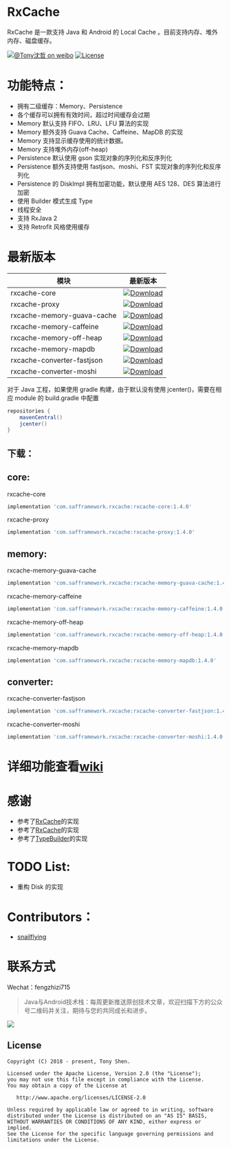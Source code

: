 # RxCache

RxCache 是一款支持 Java 和 Android 的 Local Cache 。目前支持内存、堆外内存、磁盘缓存。

[![@Tony沈哲 on weibo](https://img.shields.io/badge/weibo-%40Tony%E6%B2%88%E5%93%B2-blue.svg)](http://www.weibo.com/fengzhizi715)
[![License](https://img.shields.io/badge/license-Apache%202-lightgrey.svg)](https://www.apache.org/licenses/LICENSE-2.0.html)


# 功能特点：

* 拥有二级缓存：Memory、Persistence
* 各个缓存可以拥有有效时间，超过时间缓存会过期
* Memory 默认支持 FIFO、LRU、LFU 算法的实现
* Memory 额外支持 Guava Cache、Caffeine、MapDB 的实现
* Memory 支持显示缓存使用的统计数据。
* Memory 支持堆外内存(off-heap)
* Persistence 默认使用 gson 实现对象的序列化和反序列化
* Persistence 额外支持使用 fastjson、moshi、FST 实现对象的序列化和反序列化
* Persistence 的 DiskImpl 拥有加密功能，默认使用 AES 128、DES 算法进行加密
* 使用 Builder 模式生成 Type
* 线程安全
* 支持 RxJava 2
* 支持 Retrofit 风格使用缓存


# 最新版本

模块|最新版本
---|:-------------:
rxcache-core|[ ![Download](https://api.bintray.com/packages/fengzhizi715/maven/rxcache-core/images/download.svg) ](https://bintray.com/fengzhizi715/maven/rxcache-core/_latestVersion)|
rxcache-proxy|[ ![Download](https://api.bintray.com/packages/fengzhizi715/maven/rxcache-proxy/images/download.svg) ](https://bintray.com/fengzhizi715/maven/rxcache-proxy/_latestVersion)|
rxcache-memory-guava-cache|[ ![Download](https://api.bintray.com/packages/fengzhizi715/maven/rxcache-memory-guava-cache/images/download.svg) ](https://bintray.com/fengzhizi715/maven/rxcache-memory-guava-cache/_latestVersion)|
rxcache-memory-caffeine|[ ![Download](https://api.bintray.com/packages/fengzhizi715/maven/rxcache-memory-caffeine/images/download.svg) ](https://bintray.com/fengzhizi715/maven/rxcache-memory-caffeine/_latestVersion)|
rxcache-memory-off-heap|[ ![Download](https://api.bintray.com/packages/fengzhizi715/maven/rxcache-memory-off-heap/images/download.svg) ](https://bintray.com/fengzhizi715/maven/rxcache-memory-off-heap/_latestVersion)|
rxcache-memory-mapdb|[ ![Download](https://api.bintray.com/packages/fengzhizi715/maven/rxcache-memory-mapdb/images/download.svg) ](https://bintray.com/fengzhizi715/maven/rxcache-memory-mapdb/_latestVersion)|
rxcache-converter-fastjson|[ ![Download](https://api.bintray.com/packages/fengzhizi715/maven/rxcache-converter-fastjson/images/download.svg) ](https://bintray.com/fengzhizi715/maven/rxcache-converter-fastjson/_latestVersion)|
rxcache-converter-moshi|[ ![Download](https://api.bintray.com/packages/fengzhizi715/maven/rxcache-converter-moshi/images/download.svg) ](https://bintray.com/fengzhizi715/maven/rxcache-converter-moshi/_latestVersion)|

对于 Java 工程，如果使用 gradle 构建，由于默认没有使用 jcenter()，需要在相应 module 的 build.gradle 中配置

```groovy
repositories {
    mavenCentral()
    jcenter()
}
```

## 下载：

## core:

rxcache-core

```groovy
implementation 'com.safframework.rxcache:rxcache-core:1.4.0'
```

rxcache-proxy

```groovy
implementation 'com.safframework.rxcache:rxcache-proxy:1.4.0'
```

## memory:

rxcache-memory-guava-cache

```groovy
implementation 'com.safframework.rxcache:rxcache-memory-guava-cache:1.4.0'
```

rxcache-memory-caffeine

```groovy
implementation 'com.safframework.rxcache:rxcache-memory-caffeine:1.4.0'
```

rxcache-memory-off-heap

```groovy
implementation 'com.safframework.rxcache:rxcache-memory-off-heap:1.4.0'
```

rxcache-memory-mapdb

```groovy
implementation 'com.safframework.rxcache:rxcache-memory-mapdb:1.4.0'
```


## converter:

rxcache-converter-fastjson

```groovy
implementation 'com.safframework.rxcache:rxcache-converter-fastjson:1.4.0'
```

rxcache-converter-moshi

```groovy
implementation 'com.safframework.rxcache:rxcache-converter-moshi:1.4.0'
```


# 详细功能查看[wiki](https://github.com/fengzhizi715/RxCache/wiki)


# 感谢

* 参考了[RxCache](https://github.com/VictorAlbertos/RxCache)的实现
* 参考了[RxCache](https://github.com/z-chu/RxCache)的实现
* 参考了[TypeBuilder](https://github.com/ikidou/TypeBuilder)的实现

# TODO List:

* 重构 Disk 的实现

# Contributors：

* [snailflying](https://github.com/snailflying)


联系方式
===

Wechat：fengzhizi715


> Java与Android技术栈：每周更新推送原创技术文章，欢迎扫描下方的公众号二维码并关注，期待与您的共同成长和进步。

![](https://user-gold-cdn.xitu.io/2018/7/24/164cc729c7c69ac1?w=344&h=344&f=jpeg&s=9082)

License
-------

    Copyright (C) 2018 - present, Tony Shen.

    Licensed under the Apache License, Version 2.0 (the "License");
    you may not use this file except in compliance with the License.
    You may obtain a copy of the License at

       http://www.apache.org/licenses/LICENSE-2.0

    Unless required by applicable law or agreed to in writing, software
    distributed under the License is distributed on an "AS IS" BASIS,
    WITHOUT WARRANTIES OR CONDITIONS OF ANY KIND, either express or implied.
    See the License for the specific language governing permissions and
    limitations under the License.
